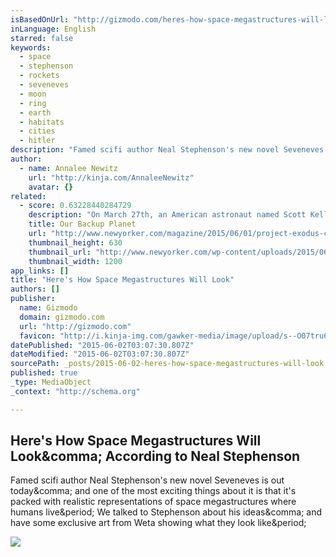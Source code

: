 ```yaml
---
isBasedOnUrl: "http://gizmodo.com/heres-how-space-megastructures-will-look-according-to-1705593580"
inLanguage: English
starred: false
keywords:
  - space
  - stephenson
  - rockets
  - seveneves
  - moon
  - ring
  - earth
  - habitats
  - cities
  - hitler
description: "Famed scifi author Neal Stephenson's new novel Seveneves is out today, and one of the most exciting things about it is that it's packed with realistic representations of space megastructures where humans live. We talked to Stephenson about his ideas, and have some exclusive art from Weta showing what they look like."
author:
  - name: Annalee Newitz
    url: "http://kinja.com/AnnaleeNewitz"
    avatar: {}
related:
  - score: 0.63228440284729
    description: "On March 27th, an American astronaut named Scott Kelly blasted off from Earth and, six hours later, clambered onto the International Space Station. He's been there ever since. Each day, the I.S.S. orbits the planet fifteen and a half times, which means that after a month Kelly had completed more than four hundred and fifty circuits."
    title: Our Backup Planet
    url: "http://www.newyorker.com/magazine/2015/06/01/project-exodus-critic-at-large-kolbert"
    thumbnail_height: 630
    thumbnail_url: "http://www.newyorker.com/wp-content/uploads/2015/06/150601_r26598-1200-630-22154623.jpg"
    thumbnail_width: 1200
app_links: []
title: "Here's How Space Megastructures Will Look"
authors: []
publisher:
  name: Gizmodo
  domain: gizmodo.com
  url: "http://gizmodo.com"
  favicon: "http://i.kinja-img.com/gawker-media/image/upload/s--O07tru6M--/c_fill,fl_progressive,g_center,h_80,q_80,w_80/fdj3buryz5nuzyf2k620.png"
datePublished: "2015-06-02T03:07:30.807Z"
dateModified: "2015-06-02T03:07:30.807Z"
sourcePath: _posts/2015-06-02-heres-how-space-megastructures-will-look.md
published: true
_type: MediaObject
_context: "http://schema.org"

---
```

<article style=""><h1>Here's How Space Megastructures Will Look&amp;comma; According to Neal Stephenson</h1><p>Famed scifi author Neal Stephenson's new novel Seveneves is out today&amp;comma; and one of the most exciting things about it is that it's packed with realistic representations of space megastructures where humans live&amp;period; We talked to Stephenson about his ideas&amp;comma; and have some exclusive art from Weta showing what they look like&amp;period;</p><img src="http://i.kinja-img.com/gawker-media/image/upload/s--x1TUHTLs--/c_fit,fl_progressive,q_80,w_636/1260745459642647956.jpg" /></article>